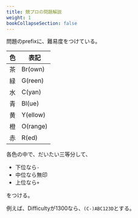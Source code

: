 ```yaml
---
title: 競プロの問題解説
weight: 1
bookCollapseSection: false
---
```


問題のprefixに、難易度をつけている。

| 色  | 表記     |
| --- | -------- |
| 茶  | Br(own)  |
| 緑  | G(reen)  |
| 水  | C(yan)   |
| 青  | Bl(ue)   |
| 黄  | Y(ellow) |
| 橙  | O(range) |
| 赤  | R(ed)    |

各色の中で、だいたい三等分して、

- 下位なら`-`
- 中位なら無印
- 上位なら`+`

をつける。

例えば、Difficultyが1300なら、`(C-)ABC123D`とする。